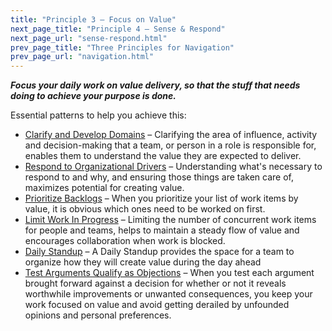 ```yaml
---
title: "Principle 3 – Focus on Value"
next_page_title: "Principle 4 – Sense & Respond"
next_page_url: "sense-respond.html"
prev_page_title: "Three Principles for Navigation"
prev_page_url: "navigation.html"
---
```




**_Focus your daily work on value delivery, so that the stuff that needs doing to achieve your purpose is done._**

Essential patterns to help you achieve this:

-   [Clarify and Develop Domains](clarify-and-develop-domains.html) – Clarifying the area of influence, activity and decision-making that a team, or person in a role is responsible for, enables them to understand the value they are expected to deliver.
-   [Respond to Organizational Drivers](respond-to-organizational-drivers.html) – Understanding what's necessary to respond to and why, and ensuring those things are taken care of, maximizes potential for creating value.
-   [Prioritize Backlogs](prioritize-backlogs.html) –  When you prioritize your list of work items by value, it is obvious which ones need to be worked on first. 
-   [Limit Work In Progress](limit-work-in-progress.html) –  Limiting the number of concurrent work items for people and teams, helps to maintain a steady flow of value and encourages collaboration when work is blocked.
-   [Daily Standup](daily-standup.html) – A Daily Standup provides the space for a team to organize how they will create value during the day ahead
-   [Test Arguments Qualify as Objections](test-arguments-qualify-as-objections.html) – When you test each argument brought forward against a decision for whether or not it reveals worthwhile improvements or unwanted  consequences, you keep your work focused on value and avoid getting derailed by unfounded opinions and personal preferences.
